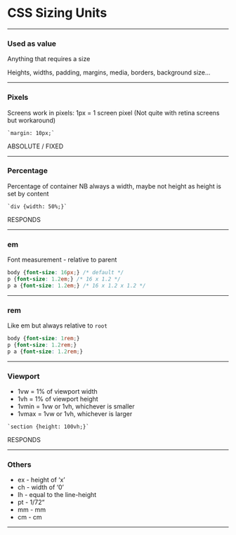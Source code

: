 # CSS Sizing Units

---

### Used as value

Anything that requires a size

Heights, widths, padding, margins, media, borders, background size...

---

### Pixels

Screens work in pixels: 1px = 1 screen pixel
(Not quite with retina screens but workaround)

```
`margin: 10px;`
```

ABSOLUTE / FIXED

---

### Percentage

Percentage of container
NB always a width, maybe not height as height is set by content

```
`div {width: 50%;}`
```

RESPONDS

---

### em

Font measurement - relative to parent

```css
body {font-size: 16px;} /* default */
p {font-size: 1.2em;} /* 16 x 1.2 */
p a {font-size: 1.2em;} /* 16 x 1.2 x 1.2 */
```

---

### rem

Like em but always relative to `root`

```css
body {font-size: 1rem;}
p {font-size: 1.2rem;}
p a {font-size: 1.2rem;}
```
---

### Viewport

- 1vw = 1% of viewport width
- 1vh = 1% of viewport height
- 1vmin = 1vw or 1vh, whichever is smaller
- 1vmax = 1vw or 1vh, whichever is larger

```
`section {height: 100vh;}`
```

RESPONDS

---

### Others

- ex - height of ‘x’
- ch - width of ‘0’
- lh - equal to the line-height
- pt - 1/72“
- mm - mm
- cm - cm

---




